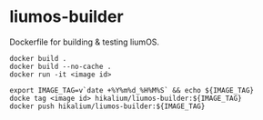# liumos-builder

Dockerfile for building & testing liumOS.

```
docker build .
docker build --no-cache .
docker run -it <image id>

export IMAGE_TAG=v`date +%Y%m%d_%H%M%S` && echo ${IMAGE_TAG}
docke tag <image id> hikalium/liumos-builder:${IMAGE_TAG}
docker push hikalium/liumos-builder:${IMAGE_TAG}
```
